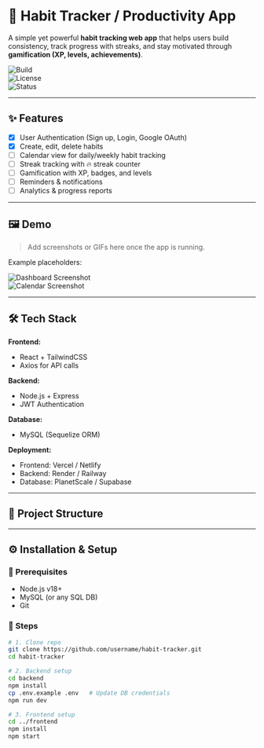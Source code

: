 # 🌟 Habit Tracker / Productivity App

A simple yet powerful **habit tracking web app** that helps users build consistency, track progress with streaks, and stay motivated through **gamification (XP, levels, achievements)**.  

![Build](https://img.shields.io/badge/build-passing-brightgreen)  
![License](https://img.shields.io/badge/license-MIT-blue)  
![Status](https://img.shields.io/badge/status-in%20progress-yellow)  

---

## ✨ Features
- [x] User Authentication (Sign up, Login, Google OAuth)
- [x] Create, edit, delete habits
- [ ] Calendar view for daily/weekly habit tracking
- [ ] Streak tracking with 🔥 streak counter
- [ ] Gamification with XP, badges, and levels
- [ ] Reminders & notifications
- [ ] Analytics & progress reports

---

## 🖼️ Demo
> Add screenshots or GIFs here once the app is running.  

Example placeholders:  

![Dashboard Screenshot](docs/dashboard.png)  
![Calendar Screenshot](docs/calendar.png)  

---

## 🛠️ Tech Stack
**Frontend:**
- React + TailwindCSS
- Axios for API calls  

**Backend:**
- Node.js + Express  
- JWT Authentication  

**Database:**
- MySQL (Sequelize ORM)  

**Deployment:**
- Frontend: Vercel / Netlify  
- Backend: Render / Railway  
- Database: PlanetScale / Supabase  

---

## 📂 Project Structure







---

## ⚙️ Installation & Setup

### 🔑 Prerequisites
- Node.js v18+  
- MySQL (or any SQL DB)  
- Git  

### 🚀 Steps
```bash
# 1. Clone repo
git clone https://github.com/username/habit-tracker.git
cd habit-tracker

# 2. Backend setup
cd backend
npm install
cp .env.example .env   # Update DB credentials
npm run dev

# 3. Frontend setup
cd ../frontend
npm install
npm start

